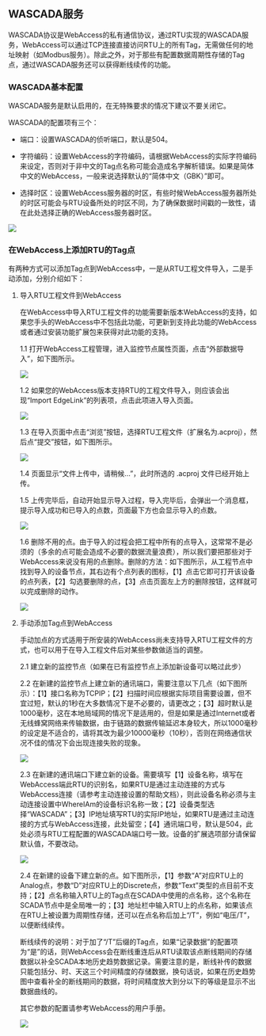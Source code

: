 ## WASCADA服务


WASCADA协议是WebAccess的私有通信协议，通过RTU实现的WASCADA服务，WebAccess可以通过TCP连接直接访问RTU上的所有Tag，无需做任何的地址映射（如Modbus服务）。除此之外，对于那些有配置数据周期性存储的Tag点，通过WASCADA服务还可以获得断线续传的功能。

### WASCADA基本配置


WASCADA服务是默认启用的，在无特殊要求的情况下建议不要关闭它。

WASCADA的配置项有三个：

 - 端口：设置WASCADA的侦听端口，默认是504。

 - 字符编码：设置WebAccess的字符编码，请根据WebAccess的实际字符编码来设定，否则对于非中文的Tag点名称可能会造成名字解析错误。如果是简体中文的WebAccess，一般来说选择默认的“简体中文（GBK）”即可。

 - 选择时区：设置WebAccess服务器的时区，有些时候WebAccess服务器所处的时区可能会与RTU设备所处的时区不同，为了确保数据时间戳的一致性，请在此处选择正确的WebAccess服务器时区。

![](WASCADA_1.png)

### 在WebAccess上添加RTU的Tag点


有两种方式可以添加Tag点到WebAccess中，一是从RTU工程文件导入，二是手动添加，分别介绍如下：

1. 导入RTU工程文件到WebAccess


	在WebAccess中导入RTU工程文件的功能需要新版本WebAccess的支持，如果您手头的WebAccess中不包括此功能，可更新到支持此功能的WebAccess或者通过安装功能扩展包来获得对此功能的支持。

	1.1 打开WebAccess工程管理，进入监控节点属性页面，点击“外部数据导入”，如下图所示。

	![](WASCADA_2.png)

	1.2 如果您的WebAccess版本支持RTU的工程文件导入，则应该会出现“Import EdgeLink”的列表项，点击此项进入导入页面。

	![](WASCADA_3.png)

	1.3 在导入页面中点击“浏览”按钮，选择RTU工程文件（扩展名为.acproj），然后点“提交”按钮，如下图所示。

	![](WASCADA_4.png)

	1.4 页面显示“文件上传中，请稍候…”，此时所选的 .acproj 文件已经开始上传。

	1.5 上传完毕后，自动开始显示导入过程，导入完毕后，会弹出一个消息框，提示导入成功和已导入的点数，页面最下方也会显示导入的点数。

	![](WASCADA_5.png)

	1.6 删除不用的点。由于导入的过程会把工程中所有的点导入，这常常不是必须的（多余的点可能会造成不必要的数据流量浪费），所以我们要把那些对于WebAccess来说没有用的点删除。删除的方法：如下图所示，从工程节点中找到导入的设备节点，其右边有个点列表的图标，【1】点击它即可打开该设备的点列表，【2】勾选要删除的点，【3】点击页面左上方的删除按钮，这样就可以完成删除的动作。

	![](WASCADA_6.png)

2. 手动添加Tag点到WebAccess

	手动加点的方式适用于所安装的WebAccess尚未支持导入RTU工程文件的方式，也可以用于在导入工程文件后对某些参数做适当的调整。

	2.1 建立新的监控节点（如果在已有监控节点上添加新设备可以略过此步）

	2.2 在新建的监控节点上建立新的通讯端口，需要注意以下几点（如下图所示）：【1】接口名称为TCPIP；【2】扫描时间应根据实际项目需要设置，但不宜过短，默认的1秒在大多数情况下是不必要的，请更改之；【3】超时默认是1000毫秒，这在本地局域网的情况下是适用的，但是如果是通过Internet或者无线蜂窝网络来传输数据，由于链路的数据传输延迟本身较大，所以1000毫秒的设定是不适合的，请将其改为最少10000毫秒（10秒），否则在网络通信状况不佳的情况下会出现连接失败的现象。

	![](WASCADA_7.png)

	2.3 在新建的通讯端口下建立新的设备。需要填写【1】设备名称，填写在WebAccess端此RTU的识别名，如果RTU是通过主动连接的方式与WebAccess连接（请参考主动连接设置的帮助文档），则此设备名称必须与主动连接设置中WhereIAm的设备标识名称一致；【2】设备类型选择“WASCADA”；【3】IP地址填写RTU的实际IP地址，如果RTU是通过主动连接的方式与WebAccess连接，此处留空；【4】通讯端口号，默认是504，此处必须与RTU工程配置的WASCADA端口号一致。设备的扩展选项部分请保留默认值，不要改动。

	![](WASCADA_8.png)

	2.4 在新建的设备下建立新的点。如下图所示，【1】参数“A”对应RTU上的Analog点，参数“D”对应RTU上的Discrete点，参数“Text”类型的点目前不支持；【2】点名称输入RTU上的Tag点在SCADA中使用的点名称，这个名称在SCADA节点中是全局唯一的；【3】地址栏中输入RTU上的点名称，如果该点在RTU上被设置为周期性存储，还可以在点名称后加上“/T”，例如“电压/T”，以便断线续传。

 	断线续传的说明：对于加了“/T”后缀的Tag点，如果“记录数据”的配置项为“是”的话，则WebAccess会在断线重连后从RTU读取该点断线期间的存储数据以补全SCADA本地历史趋势数据记录。需要注意的是，断线补传的数据只能包括分、时、天这三个时间精度的存储数据，换句话说，如果在历史趋势图中查看补全的断线期间的数据，将时间精度放大到分以下的等级是显示不出数据曲线的。

	其它参数的配置请参考WebAccess的用户手册。

	![](WASCADA_9.png)


 

　
